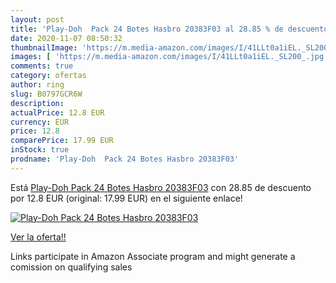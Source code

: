 ```yaml
---
layout: post
title: 'Play-Doh  Pack 24 Botes Hasbro 20383F03 al 28.85 % de descuento'
date: 2020-11-07 08:50:32
thumbnailImage: 'https://m.media-amazon.com/images/I/41LLt0a1iEL._SL200_.jpg'
images: [ 'https://m.media-amazon.com/images/I/41LLt0a1iEL._SL200_.jpg' ]
comments: true
category: ofertas
author: ring
slug: B0797GCR6W
description:
actualPrice: 12.8 EUR
currency: EUR
price: 12.8
comparePrice: 17.99 EUR
inStock: true
prodname: 'Play-Doh  Pack 24 Botes Hasbro 20383F03'
---
```


Está [Play-Doh  Pack 24 Botes Hasbro 20383F03](https://www.amazon.es/dp/B0797GCR6W/?tag=tolees-21) con 28.85 de descuento por 12.8 EUR (original: 17.99 EUR) en el siguiente enlace!

[![Play-Doh  Pack 24 Botes Hasbro 20383F03](https://m.media-amazon.com/images/I/41LLt0a1iEL._SL200_.jpg)](https://www.amazon.es/dp/B0797GCR6W/?tag=tolees-21)

[Ver la oferta!!](https://www.amazon.es/dp/B0797GCR6W/?tag=tolees-21)

Links participate in Amazon Associate program and might generate a comission on qualifying sales


